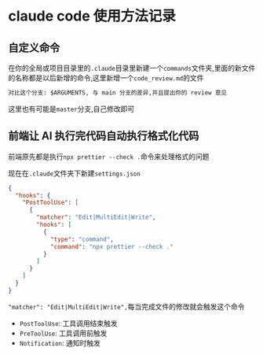 # claude code 使用方法记录

## 自定义命令

在你的全局或项目目录里的`.claude`目录里新建一个`commands`文件夹,里面的新文件的名称都是以后新增的命令,这里新增一个`code_review.md`的文件

```markdown
对比这个分支: $ARGUMENTS, 与 main 分支的差异,并且提出你的 review 意见
```

这里也有可能是`master`分支,自己修改即可



## 前端让 AI 执行完代码自动执行格式化代码

前端原先都是执行`npx prettier --check .`命令来处理格式的问题

现在在`.claude`文件夹下新建`settings.json`

```json
{
  "hooks": {
    "PostToolUse": [
      {
        "matcher": "Edit|MultiEdit|Write",
        "hooks": [
          {
            "type": "command",
            "command": "npx prettier --check ."
          }
        ]
      }
    ]
  }
}
```

`"matcher": "Edit|MultiEdit|Write",`每当完成文件的修改就会触发这个命令

- `PostToolUse`: 工具调用结束触发
- `PreToolUse`: 工具调用前触发
- `Notification`: 通知时触发